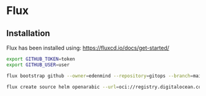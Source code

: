 # Flux

## Installation

Flux has been installed using: <https://fluxcd.io/docs/get-started/>

```bash title="Export the GITHUB_TOKEN"
export GITHUB_TOKEN=token
export GITHUB_USER=user
```

```bash title="Install flux"
flux bootstrap github --owner=edenmind --repository=gitops --branch=main --path=./clusters/openarabic
```

```bash title="Add helm source"
flux create source helm openarabic --url=oci://registry.digitalocean.com/openarabic/open-arabic-helm --interval=30s --export > ./clusters/openarabic/openarabic-source.yaml
```
